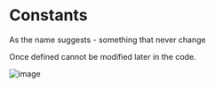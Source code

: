 # Constants 


As the name suggests - something that never change

Once defined cannot be modified later in the code.

![image](https://github.com/asem-hamid/learn-c/assets/155321064/cd922ea7-2604-466c-8d5e-3e0d2f150671)

